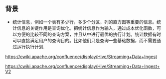 ## 背景
- 统计信息，例如一个表有多少行，多少个分区，列的直方图等重要的信息。统计信息的关键作用是查询优化。把统计信息作为输入，通过成本优化函数，可以方便的比较不同的查询方案，并且从中进行最优的执行计划。统计数据有时可以直接满足用户的查询目的。比如他们只是查询一些基础数据，而不需要通过运行执行计划.





https://cwiki.apache.org/confluence/display/Hive/Streaming+Data+Ingest

https://cwiki.apache.org/confluence/display/Hive/Streaming+Data+Ingest+V2
